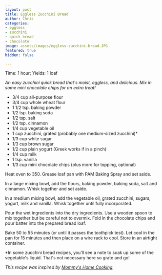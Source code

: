 ```yaml
---
layout: post
title: Eggless Zucchini Bread
author: Chris
categories:
- eggless
- zucchini
- quick bread
- chocolate
image: assets/images/eggless-zucchini-bread.JPG
featured: true
hidden: false

---
```

Time: 1 hour; Yields: 1 loaf

_An easy zucchini quick bread that's moist, eggless, and delicious. Mix in some mini chocolate chips for an extra treat!_

* 3/4 cup all-purpose flour
* 3/4 cup whole wheat flour
* 1 1/2 tsp. baking powder
* 1/2 tsp. baking soda
* 1/2 tsp. salt
* 1/2 tsp. cinnamon
* 1/4 cup vegetable oil
* 1 cup zucchini, grated (probably one medium-sized zucchini)*
* 1/3 cup white sugar
* 1/3 cup brown sugar
* 1/2 cup plain yogurt (Greek works if in a pinch)
* 1/4 cup milk
* 1 tsp. vanilla
* 1/3 cup mini chocolate chips (plus more for topping, optional)

Heat oven to 350. Grease loaf pan with PAM Baking Spray and set aside.

In a large mixing bowl, add the flours, baking powder, baking soda, salt and cinnamon. Whisk together and set aside.

In a medium mixing bowl, add the vegetable oil, grated zucchini, sugars, yogurt, milk and vanilla. Whisk together until fully incorporated.

Pour the wet ingredients into the dry ingredients. Use a wooden spoon to mix together but be careful not to overmix. Fold in the chocolate chips and pour batter into the prepared bread loaf.

Bake 50 to 55 minutes (or until it passes the toothpick test). Let cool in the pan for 15 minutes and then place on a wire rack to cool. Store in an airtight container. 

\*In some zucchini bread recipes, you'll see a note to soak up some of the vegetable's liquid. That's not necessary here so grate and go!

_This recipe was inspired by_ [_Mommy's Home Cooking_](https://mommyshomecooking.com/easy-eggless-zucchini-bread/#wprm-recipe-container-24430)_._ 